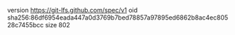 version https://git-lfs.github.com/spec/v1
oid sha256:86df6954eada447a0d3769b7bed78857a97895ed6862b8ac4ec80528c7455bcc
size 802
